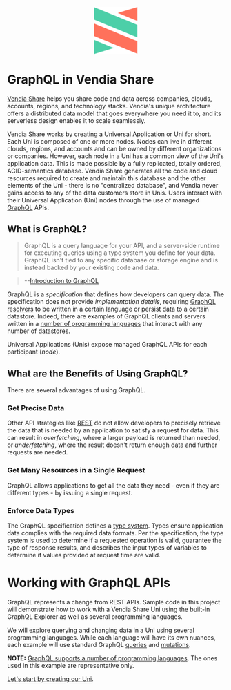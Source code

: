 <p align="center">
  <a href="https://vendia.net/">
    <img src="https://raw.githubusercontent.com/vendia/examples/main/vendia-logo.png" alt="vendia logo" width="100px">
  </a>
</p>

# GraphQL in Vendia Share

[Vendia Share](https://share.vendia.net) helps you share code and data across companies, clouds, accounts, regions, and technology stacks. Vendia's unique architecture offers a distributed data model that goes everywhere you need it to, and its serverless design enables it to scale seamlessly.

Vendia Share works by creating a Universal Application or Uni for short. Each Uni is composed of one or more nodes. Nodes can live in different clouds, regions, and accounts and can be owned by different organizations or companies. However, each node in a Uni has a common view of the Uni's application data. This is made possible by a fully replicated, totally ordered, ACID-semantics database. Vendia Share generates all the code and cloud resources required to create and maintain this database and the other elements of the Uni - there is no "centralized database", and Vendia never gains access to any of the data customers store in Unis. Users interact with their Universal Application (Uni) nodes through the use of managed [GraphQL](https://graphql.org/) APIs.

## What is GraphQL?

> GraphQL is a query language for your API, and a server-side runtime for executing queries using a type system you define for your data. GraphQL isn't tied to any specific database or storage engine and is instead backed by your existing code and data.

> --[Introduction to GraphQL](https://graphql.org/learn/)

GraphQL is a _specification_ that defines how developers can query data. The specification does not provide _implementation details_, requiring [GraphQL resolvers](https://www.apollographql.com/docs/tutorial/resolvers/) to be written in a certain language or persist data to a certain datastore. Indeed, there are examples of GraphQL clients and servers written in a [number of programming languages](https://graphql.org/code/) that interact with any number of datastores.

Universal Applications (Unis) expose managed GraphQL APIs for each participant (_node_).

## What are the Benefits of Using GraphQL?

There are several advantages of using GraphQL.

### Get Precise Data

Other API strategies like [REST](https://www.ics.uci.edu/~fielding/pubs/dissertation/rest_arch_style.htm) do not allow developers to precisely retrieve the data that is needed by an application to satisfy a request for data. This can result in _overfetching_, where a larger payload is returned than needed, or _underfetching_, where the result doesn't return enough data and further requests are needed.

### Get Many Resources in a Single Request

GraphQL allows applications to get all the data they need - even if they are different types - by issuing a single request.

### Enforce Data Types

The GraphQL specification defines a [type system](https://spec.graphql.org/October2021/#sec-Type-System). Types ensure application data complies with the required data formats. Per the specification, the type system is used to determine if a requested operation is valid, guarantee the type of response results, and describes the input types of variables to determine if values provided at request time are valid.

# Working with GraphQL APIs

GraphQL represents a change from REST APIs. Sample code in this project will demonstrate how to work with a Vendia Share Uni using the built-in GraphQL Explorer as well as several programming languages.

We will explore querying and changing data in a Uni using several programming languages. While each language will have its own nuances, each example will use standard GraphQL [queries](https://graphql.org/learn/queries/) and [mutations](https://graphql.org/learn/queries/#mutations).

**NOTE:** [GraphQL supports a number of programming languages](https://graphql.org/code/#language-support). The ones used in this example are representative only.

[Let's start by creating our Uni](./creating-our-uni.md).
